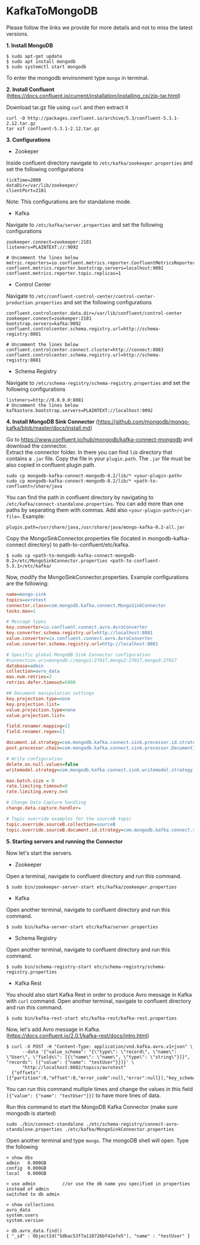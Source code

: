 # KafkaToMongoDB
Please follow the links we provide for more details and not to miss the latest versions. 

**1. Install MongoDB**

```
$ sudo apt-get update
$ sudo apt install mongodb
$ sudo systemctl start mongodb
```
To enter the mongodb environment type `mongo` in terminal.

**2. Install Confluent** (https://docs.confluent.io/current/installation/installing_cp/zip-tar.html)

Download tar.gz file using `curl` and then extract it  
```
curl -O http://packages.confluent.io/archive/5.3/confluent-5.3.1-2.12.tar.gz
tar xzf confluent-5.3.1-2.12.tar.gz
```

**3. Configurations**

- Zookeper  

Inside confluent directory navigate to `/etc/kafka/zookeeper.properties` and set the following configurations
```
tickTime=2000
dataDir=/var/lib/zookeeper/
clientPort=2181
```
Note: This configurations are for standalone mode.

- Kafka  

Navigate to `/etc/kafka/server.properties` and set the following configurations
```
zookeeper.connect=zookeeper:2181
listeners=PLAINTEXT://:9092

# Uncomment the lines below
metric.reporters=io.confluent.metrics.reporter.ConfluentMetricsReporter
confluent.metrics.reporter.bootstrap.servers=localhost:9092
confluent.metrics.reporter.topic.replicas=1
```

- Control Center

Navigate to `/etc/confluent-control-center/control-center-production.properties` and set the following configurations
```
confluent.controlcenter.data.dir=/var/lib/confluent/control-center
zookeeper.connect=zookeeper:2181
bootstrap.servers=kafka:9092
confluent.controlcenter.schema.registry.url=http://schema-registry:8081

# Uncomment the lines below
confluent.controlcenter.connect.cluster=http://connect:8083
confluent.controlcenter.schema.registry.url=http://schema-registry:8081
```

- Schema Registry

Navigate to `/etc/schema-registry/schema-registry.properties` and set the following configurations
```
listeners=http://0.0.0.0:8081
# Uncomment the lines below
kafkastore.bootstrap.servers=PLAINTEXT://localhost:9092
```

**4. Install MongoDB Sink Connector** (https://github.com/mongodb/mongo-kafka/blob/master/docs/install.md)

Go to https://www.confluent.io/hub/mongodb/kafka-connect-mongodb and download the connector.  
Extract the connector folder. In there you can find `lib` directory that contains a `.jar` file. Copy the file in your `plugin.path`. The `.jar` file must be also copied in confluent plugin path. 
```
sudo cp mongodb-kafka-connect-mongodb-0.2/lib/* <your-plugin-path>
sudo cp mongodb-kafka-connect-mongodb-0.2/lib/* <path-to-confluent>/share/java

```

You can find the path in confluent directory by navigating to `/etc/kafka/connect-standalone.properties`.
You can add more than one paths by separating them with commas. Add also `<your-plugin-path>/<jar-file>`.  Example: 
```
plugin.path=/usr/share/java,/usr/share/java/mongo-kafka-0.2-all.jar
```

Copy the MongoSinkConnector.properties file (located in mongodb-kafka-connect directory) to path-to-confluent/etc/kafka.
```
$ sudo cp <path-to-mongodb-kafka-connect-mongodb-0.2>/etc/MongoSinkConnector.properties <path-to-confluent-5.3.1>/etc/kafka/
```

Now, modify the MongoSinkConnector.properties. Example configurations are the following: 

```ini    
name=mongo-sink
topics=avrotest
connector.class=com.mongodb.kafka.connect.MongoSinkConnector
tasks.max=1

# Message types
key.converter=io.confluent.connect.avro.AvroConverter
key.converter.schema.registry.url=http://localhost:8081
value.converter=io.confluent.connect.avro.AvroConverter
value.converter.schema.registry.url=http://localhost:8081

# Specific global MongoDB Sink Connector configuration
#connection.uri=mongodb://mongo1:27017,mongo2:27017,mongo3:27017
database=admin
collection=avro_data
max.num.retries=3
retries.defer.timeout=5000

## Document manipulation settings
key.projection.type=none
key.projection.list=
value.projection.type=none
value.projection.list=

field.renamer.mapping=[]
field.renamer.regex=[]

document.id.strategy=com.mongodb.kafka.connect.sink.processor.id.strategy.BsonOidStrategy
post.processor.chain=com.mongodb.kafka.connect.sink.processor.DocumentIdAdder

# Write configuration
delete.on.null.values=false
writemodel.strategy=com.mongodb.kafka.connect.sink.writemodel.strategy.ReplaceOneDefaultStrategy

max.batch.size = 0
rate.limiting.timeout=0
rate.limiting.every.n=0

# Change Data Capture handling
change.data.capture.handler=

# Topic override examples for the sourceB topic
topic.override.sourceB.collection=sourceB
topic.override.sourceB.document.id.strategy=com.mongodb.kafka.connect.sink.processor.id.strategy.ProvidedInValueStrategy
```

**5. Starting servers and running the Connector**

Now let's start the servers.

- Zookeeper

Open a terminal, navigate to confluent directory and run this command. 
```
$ sudo bin/zookeeper-server-start etc/kafka/zookeeper.properties
```

- Kafka

Open another terminal, navigate to confluent directory and run this command.
```
$ sudo bin/kafka-server-start etc/kafka/server.properties
```

- Schema Registry

Open another terminal, navigate to confluent directory and run this command.
```
$ sudo bin/schema-registry-start etc/schema-registry/schema-registry.properties
```

- Kafka Rest

You should also start Kafka Rest in order to produce Avro message in Kafka with `curl` command.
Open another terminal, navigate to confluent directory and run this command.
```
$ sudo bin/kafka-rest-start etc/kafka-rest/kafka-rest.properties
```

Now, let's add Avro message in Kafka. (https://docs.confluent.io/2.0.1/kafka-rest/docs/intro.html)

```
$ curl -X POST -H "Content-Type: application/vnd.kafka.avro.v1+json" \
      --data '{"value_schema": "{\"type\": \"record\", \"name\": \"User\", \"fields\": [{\"name\": \"name\", \"type\": \"string\"}]}", "records": [{"value": {"name": "testUser"}}]}' \
      "http://localhost:8082/topics/avrotest"
  {"offsets":[{"partition":0,"offset":0,"error_code":null,"error":null}],"key_schema_id":null,"value_schema_id":21}
```
You can run this command multiple times and change the values in this field `[{"value": {"name": "testUser"}}]` to have more lines of data.

Run this command to start the MongoDB Kafka Connector (make sure mongodb is started)
```
sudo ./bin/connect-standalone ./etc/schema-registry/connect-avro-standalone.properties ./etc/kafka/MongoSinkConnector.properties
```
Open another terminal and type `mongo`. The mongoDB shell will open. Type the following
```
> show dbs
admin   0.000GB
config  0.000GB
local   0.000GB

> use admin          //or use the db name you specified in properties instead of admin
switched to db admin

> show collections 
avro_data
system.users
system.version

> db.avro_data.find()
{ "_id" : ObjectId("5dbac53f7a110726bf42efe5"), "name" : "testUser" }
```
